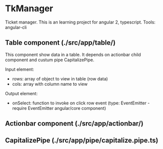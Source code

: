 # TkManager

Ticket manager.
This is an learning project for angular 2, typescript.
Tools: angular-cli

## Table component (./src/app/table/)

This component show data in a table.
It depends on actionbar child component and custum pipe CapitalizePipe.

Input element:
- rows: array of object to view in table (row data)
- cols: array with column name to view

Output element:
- onSelect: function to invoke on click row event (type: EventEmitter - require EventEmitter angular/core component)

## Actionbar component (./src/app/actionbar/)

## CapitalizePipe (./src/app/pipe/capitalize.pipe.ts)
